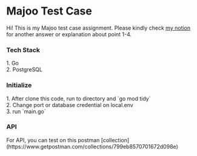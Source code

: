 <h1>Majoo Test Case</h1>

Hi! This is my Majoo test case assignment. Please kindly check
[my notion](https://substantial-allosaurus-d43.notion.site/Majoo-Test-Case-Backend-8addc93dc8f948689a05d97adb80894f)
for another answer or explanation about point 1-4.

<h3>Tech Stack</h3>
1. Go <br>
2. PostgreSQL

<h3>Initialize</h3>
1. After clone this code, run to directory and `go mod tidy`<br>
2. Change port or database credential on local.env<br>
3. run `main.go`<br>

<h3>API</h3>
For API, you can test on this postman [collection](https://www.getpostman.com/collections/799eb8570701672d098e)

